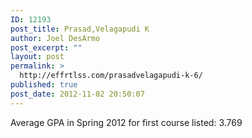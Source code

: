 ```yaml
---
ID: 12193
post_title: Prasad,Velagapudi K
author: Joel DesArmo
post_excerpt: ""
layout: post
permalink: >
  http://effrtlss.com/prasadvelagapudi-k-6/
published: true
post_date: 2012-11-02 20:50:07
---
```

<p>Average GPA in Spring 2012 for first course listed: 3.769</p>